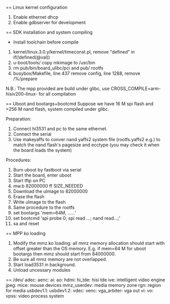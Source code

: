 == Linux kernel configuration
1. Enable ethernet dhcp
2. Enable gdbserver for development

== SDK installation and system compiling
- Install toolchain before compile
1. kernel/linux.3.0.y/kernel/timeconst.pl, remove "defined" in if(!defined(@val))
2. u-boot/tools/ copy mkimage to /usr/bin
3. rm pub/bin/board_ulibc/pci and pub/ rootfs
4. busybox/Makefile, line 437 remove config, line 1288, remove /%/prepare

N.B.: The mpp provided are build under glibc, use CROSS_COMPILE=arm-hisiv200-linux- for all compilation

== Uboot and bootargs+bootcmd
Suppose we have 16 M spi flash and >256 M nand flash, system compiled under glibc.

Preparation: 
1. Connect hi3531 and pc to the same ethernet. 
2. Connect the serial
3. Use makeyaffs to conver nand yaffs2 system file (rootfs.yaffs2 e.g.) to match the nand flash's pagesize and ecctype (you may check it when the board loads the system)

Procedures:
1. Burn uboot by fastboot via serial
2. Start the board, enter uboot
3. Start tftp on PC
4. mw.b 82000000 ff SIZE_NEEDED
5. Download the uImage to 82000000
6. Erase the flash
7. Write uImage to the flash
8. Same procedure to the rootfs
9. set bootargs 'mem=64M, ......'
10. set bootcmd 'spi probe 0; spi read ...; nand read...;'
11. sa and reset

== MPP ko loading
1. Modify the mmz.ko loading: all mmz memory allocation should start with offset greater than the OS memory. E.g. if mem=64 M for uboot bootargs then mmz should start from 84000000.
2. Be sure all mmz memory are not overlapped.
3. Start load3531 in background.
4. Unload uncessary modules

== /dev/
adec: 
aenc: 
ai: 
ao: 
hdmi: 
hi_tde: hisi tde
ive: intelligent video engine
jpeg:
mice: mouse devices
mmz_userdev: media memory zone
rgn: region for media
usbdev1.1:
usbdev1.2:
vdec: 
venc: 
vga_arbiter: vga out
vi: 
vo:
vpss: video process system
